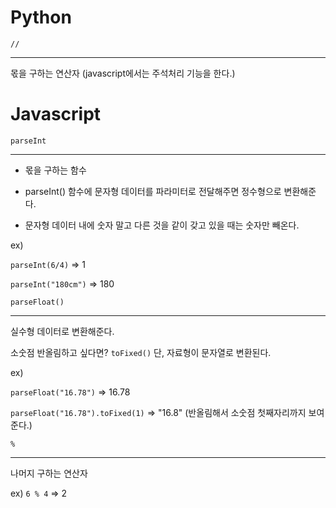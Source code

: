 # Python



`//` 

----------

몫을 구하는 연산자 (javascript에서는 주석처리 기능을 한다.)



# Javascript



`parseInt` 

-----------

- 몫을 구하는 함수

- parseInt() 함수에 문자형 데이터를 파라미터로 전달해주면 정수형으로 변환해준다.

- 문자형 데이터 내에 숫자 말고 다른 것을 같이 갖고 있을 때는 숫자만 빼온다.

ex) 

`parseInt(6/4)` => 1

`parseInt("180cm")` => 180



`parseFloat()`

-------

실수형 데이터로 변환해준다.

소숫점 반올림하고 싶다면? `toFixed()` 단, 자료형이 문자열로 변환된다.

ex)

`parseFloat("16.78")` => 16.78

`parseFloat("16.78").toFixed(1)` => "16.8" (반올림해서 소숫점 첫째자리까지 보여준다.)



`%` 

-----------

나머지 구하는 연산자

ex) `6 % 4` => 2


